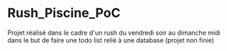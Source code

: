 # Rush_Piscine_PoC
Projet réalisé dans le cadre d'un rush du vendredi soir au dimanche midi dans le but de faire une todo list relié à une database (projet non finie)
